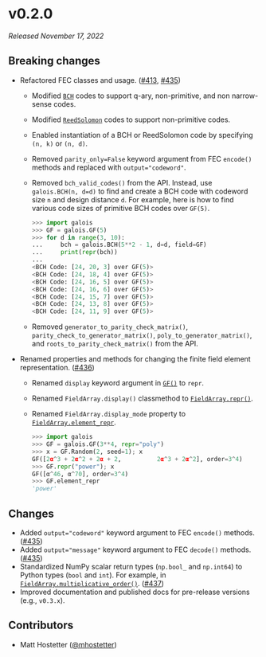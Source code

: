 # v0.2.0

*Released November 17, 2022*

## Breaking changes

- Refactored FEC classes and usage. ([#413](https://github.com/mhostetter/galois/pull/413), [#435](https://github.com/mhostetter/galois/pull/435))
  - Modified [`BCH`](https://mhostetter.github.io/galois/v0.2.0/api/galois.BCH/) codes to support q-ary, non-primitive, and non narrow-sense codes.

  - Modified [`ReedSolomon`](https://mhostetter.github.io/galois/v0.2.0/api/galois.ReedSolomon/) codes to support non-primitive codes.

  - Enabled instantiation of a BCH or ReedSolomon code by specifying `(n, k)` or `(n, d)`.

  - Removed `parity_only=False` keyword argument from FEC `encode()` methods and replaced with `output="codeword"`.

  - Removed `bch_valid_codes()` from the API. Instead, use `galois.BCH(n, d=d)` to find and create a BCH code with codeword size `n` and design distance `d`. For example, here is how to find various code sizes of primitive BCH codes over `GF(5)`.

    ```python
    >>> import galois
    >>> GF = galois.GF(5)
    >>> for d in range(3, 10):
    ...     bch = galois.BCH(5**2 - 1, d=d, field=GF)
    ...     print(repr(bch))
    ... 
    <BCH Code: [24, 20, 3] over GF(5)>
    <BCH Code: [24, 18, 4] over GF(5)>
    <BCH Code: [24, 16, 5] over GF(5)>
    <BCH Code: [24, 16, 6] over GF(5)>
    <BCH Code: [24, 15, 7] over GF(5)>
    <BCH Code: [24, 13, 8] over GF(5)>
    <BCH Code: [24, 11, 9] over GF(5)>
    ```
  - Removed `generator_to_parity_check_matrix()`, `parity_check_to_generator_matrix()`, `poly_to_generator_matrix()`, and `roots_to_parity_check_matrix()` from the API.

- Renamed properties and methods for changing the finite field element representation. ([#436](https://github.com/mhostetter/galois/pull/436))
  - Renamed `display` keyword argument in [`GF()`](https://mhostetter.github.io/galois/v0.2.0/api/galois.GF/) to `repr`.

  - Renamed `FieldArray.display()` classmethod to [`FieldArray.repr()`](https://mhostetter.github.io/galois/v0.2.0/api/galois.FieldArray.repr/).

  - Renamed `FieldArray.display_mode` property to [`FieldArray.element_repr`](https://mhostetter.github.io/galois/v0.2.0/api/galois.FieldArray.element_repr/).
    ```python
    >>> import galois
    >>> GF = galois.GF(3**4, repr="poly")
    >>> x = GF.Random(2, seed=1); x
    GF([2α^3 + 2α^2 + 2α + 2,          2α^3 + 2α^2], order=3^4)
    >>> GF.repr("power"); x
    GF([α^46, α^70], order=3^4)
    >>> GF.element_repr
    'power'
    ```

## Changes

- Added `output="codeword"` keyword argument to FEC `encode()` methods. ([#435](https://github.com/mhostetter/galois/pull/435))
- Added `output="message"` keyword argument to FEC `decode()` methods. ([#435](https://github.com/mhostetter/galois/pull/435))
- Standardized NumPy scalar return types (`np.bool_` and `np.int64`) to Python types (`bool` and `int`). For example, in [`FieldArray.multiplicative_order()`](https://mhostetter.github.io/galois/v0.2.0/api/galois.FieldArray.multiplicative_order/). ([#437](https://github.com/mhostetter/galois/pull/437))
- Improved documentation and published docs for pre-release versions (e.g., `v0.3.x`).

## Contributors

- Matt Hostetter ([@mhostetter](https://github.com/mhostetter))
